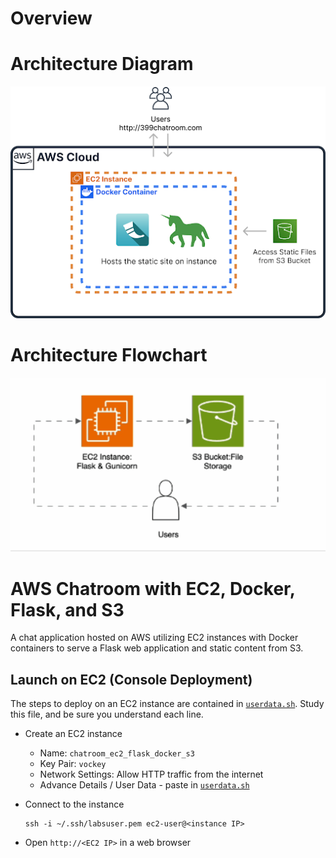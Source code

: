 # Overview

# Architecture Diagram
![Architecture Diagram](399_AWSArchitecture1.png)

# Architecture Flowchart
![Architecture Flowchart](giphy.gif)

# AWS Chatroom with EC2, Docker, Flask, and S3
A chat application hosted on AWS utilizing EC2 instances with Docker containers to serve a Flask web application and static content from S3.

## Launch on EC2 (Console Deployment)

The steps to deploy on an EC2 instance are contained in [`userdata.sh`](userdata.sh).  Study this file, and be sure you understand each line.

* Create an EC2 instance
  * Name: `chatroom_ec2_flask_docker_s3`
  * Key Pair: `vockey`
  * Network Settings: Allow HTTP traffic from the internet
  * Advance Details / User Data - paste in [`userdata.sh`](userdata.sh)
* Connect to the instance

  ```
  ssh -i ~/.ssh/labsuser.pem ec2-user@<instance IP>
  ```

* Open `http://<EC2 IP>` in a web browser

